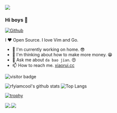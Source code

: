 ![](https://github.com/rfyiamcool/rfyiamcool/blob/master/header.png)

### Hi boys 👋

[![Github](https://img.shields.io/github/followers/rfyiamcool?label=Follow&style=social)](https://github.com/rfyiamcool)

I ❤ Open Source. I love Vim and Go.

- 🌈 I'm currently working on home. 😎
- 🤔 I'm thinking about how to make more money. 😁
- 💬 Ask me about `da bao jian`. 😍
- 📫 How to reach me. [xiaorui.cc](http://xiaorui.cc)

<img src="https://visitor-badge.laobi.icu/badge?page_id=rfyiamcool.rfyiamcool" alt="visitor badge"/> 

![rfyiamcool's github stats](https://github-readme-stats.vercel.app/api?username=rfyiamcool&show_icons=true&count_private=true&line_height=40)
![Top Langs](https://github-readme-stats.vercel.app/api/top-langs/?username=rfyiamcool&hide=html&exclude_repo=python_vim)

[![trophy](https://github-profile-trophy.vercel.app/?username=rfyiamcool&theme=flat&column=10&margin-w=10)](https://github.com/rfyiamcool)

<a href="https://github.com/rfyiamcool/go-tracer">
  <img align="center" src="https://github-readme-stats.vercel.app/api/pin/?username=rfyiamcool&repo=go-tracer&theme=buefy" />
</a>
<a href="https://github.com/rfyiamcool/go-netflow">
  <img align="center" src="https://github-readme-stats.vercel.app/api/pin/?username=rfyiamcool&repo=go-netflow&theme=buefy" />
</a>
